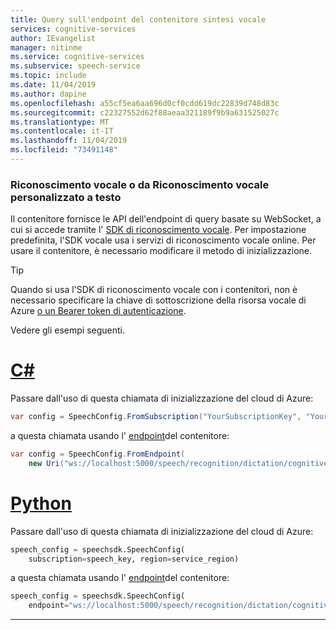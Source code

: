 ```yaml
---
title: Query sull'endpoint del contenitore sintesi vocale
services: cognitive-services
author: IEvangelist
manager: nitinme
ms.service: cognitive-services
ms.subservice: speech-service
ms.topic: include
ms.date: 11/04/2019
ms.author: dapine
ms.openlocfilehash: a55cf5ea6aa696d0cf0cdd619dc22839d748d83c
ms.sourcegitcommit: c22327552d62f88aeaa321189f9b9a631525027c
ms.translationtype: MT
ms.contentlocale: it-IT
ms.lasthandoff: 11/04/2019
ms.locfileid: "73491148"
---
```

### <a name="speech-to-text-or-custom-speech-to-text"></a>Riconoscimento vocale o da Riconoscimento vocale personalizzato a testo

Il contenitore fornisce le API dell'endpoint di query basate su WebSocket, a cui si accede tramite l' [SDK di riconoscimento vocale](../index.md). Per impostazione predefinita, l'SDK vocale usa i servizi di riconoscimento vocale online. Per usare il contenitore, è necessario modificare il metodo di inizializzazione.

> [!TIP]
> Quando si usa l'SDK di riconoscimento vocale con i contenitori, non è necessario specificare la chiave di sottoscrizione della risorsa vocale di Azure [o un Bearer token di autenticazione](../rest-speech-to-text.md#authentication).

Vedere gli esempi seguenti.

# <a name="ctabcsharp"></a>[C#](#tab/csharp)

Passare dall'uso di questa chiamata di inizializzazione del cloud di Azure:

```csharp
var config = SpeechConfig.FromSubscription("YourSubscriptionKey", "YourServiceRegion");
```

a questa chiamata usando l' [endpoint](https://docs.microsoft.com/dotnet/api/microsoft.cognitiveservices.speech.speechconfig.fromendpoint?view=azure-dotnet)del contenitore:

```csharp
var config = SpeechConfig.FromEndpoint(
    new Uri("ws://localhost:5000/speech/recognition/dictation/cognitiveservices/v1"));
```
# <a name="pythontabpython"></a>[Python](#tab/python)

Passare dall'uso di questa chiamata di inizializzazione del cloud di Azure:

```python
speech_config = speechsdk.SpeechConfig(
    subscription=speech_key, region=service_region)
```

a questa chiamata usando l' [endpoint](https://docs.microsoft.com/python/api/azure-cognitiveservices-speech/azure.cognitiveservices.speech.speechconfig?view=azure-python)del contenitore:

```python
speech_config = speechsdk.SpeechConfig(
    endpoint="ws://localhost:5000/speech/recognition/dictation/cognitiveservices/v1")
```

***
